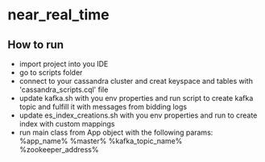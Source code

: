 # near_real_time

## How to run
* import project into you IDE
* go to scripts folder
* connect to your cassandra cluster and creat keyspace and tables with 'cassandra_scripts.cql' file
* update kafka.sh with you env properties and run script to create kafka topic and fulfill it with messages from bidding logs
* update es_index_creations.sh with you env properties and run to create index with custom mappings
* run main class from App object with the following params: %app_name% %master% %kafka_topic_name% %zookeeper_address%
